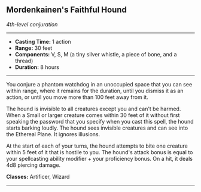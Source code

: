 ﻿## Mordenkainen's Faithful Hound
*4th-level conjuration*
___
- **Casting Time:** 1 action
- **Range:** 30 feet
- **Components:** V, S, M (a tiny silver whistle, a piece of bone, and a thread)
- **Duration:** 8 hours

---
You conjure a phantom watchdog in an unoccupied space that you can see within range, where it remains for the duration, until you dismiss it as an action, or until you move more than 100 feet away from it.

The hound is invisible to all creatures except you and can't be harmed. When a Small or larger creature comes within 30 feet of it without first speaking the password that you specify when you cast this spell, the hound starts barking loudly. The hound sees invisible creatures and can see into the Ethereal Plane. It ignores illusions.

At the start of each of your turns, the hound attempts to bite one creature within 5 feet of it that is hostile to you. The hound's attack bonus is equal to your spellcasting ability modifier + your proficiency bonus. On a hit, it deals 4d8 piercing damage.

**Classes:** Artificer, Wizard


---
